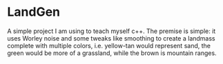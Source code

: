 # LandGen
A simple project I am using to teach myself c++. The premise is simple: it uses Worley noise and some tweaks like smoothing to create a landmass complete with multiple colors, i.e. yellow-tan would represent sand, the green would be more of a grassland, while the brown is mountain ranges.
